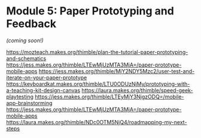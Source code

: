Module 5: Paper Prototyping and Feedback
=======================================

*(coming soon!)*

https://mozteach.makes.org/thimble/plan-the-tutorial-paper-prototyping-and-schematics
https://jess.makes.org/thimble/LTEwMjUzMTA3MjA=/paper-prototype-mobile-apps
https://jess.makes.org/thimble/MjY2NDY5Mzc2/user-test-and-iterate-on-your-paper-prototype
https://keyboardkat.makes.org/thimble/LTU0ODUzNjMy/prototyping-with-a-teaching-kit-design-canvas 
https://laura.makes.org/thimble/speed-geek-playtesting
https://jess.makes.org/thimble/LTEyMjY3NjgzODQ=/mobile-app-brainstorming
https://jess.makes.org/thimble/LTEwMjUzMTA3MjA=/paper-prototype-mobile-apps
https://laura.makes.org/thimble/NDc0OTM5NjQ4/roadmapping-my-next-steps 
